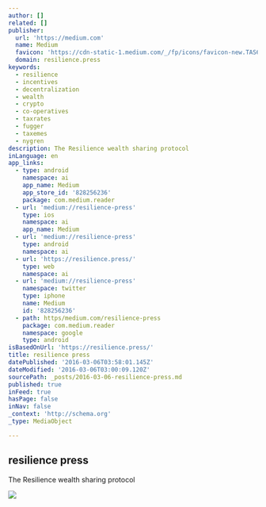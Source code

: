 ```yaml
---
author: []
related: []
publisher:
  url: 'https://medium.com'
  name: Medium
  favicon: 'https://cdn-static-1.medium.com/_/fp/icons/favicon-new.TAS6uQ-Y7kcKgi0xjcYHXw.ico'
  domain: resilience.press
keywords:
  - resilience
  - incentives
  - decentralization
  - wealth
  - crypto
  - co-operatives
  - taxrates
  - fugger
  - taxemes
  - nygren
description: The Resilience wealth sharing protocol
inLanguage: en
app_links:
  - type: android
    namespace: ai
    app_name: Medium
    app_store_id: '828256236'
    package: com.medium.reader
  - url: 'medium://resilience-press'
    type: ios
    namespace: ai
    app_name: Medium
  - url: 'medium://resilience-press'
    type: android
    namespace: ai
  - url: 'https://resilience.press/'
    type: web
    namespace: ai
  - url: 'medium://resilience-press'
    namespace: twitter
    type: iphone
    name: Medium
    id: '828256236'
  - path: https/medium.com/resilience-press
    package: com.medium.reader
    namespace: google
    type: android
isBasedOnUrl: 'https://resilience.press/'
title: resilience press
datePublished: '2016-03-06T03:58:01.145Z'
dateModified: '2016-03-06T03:00:09.120Z'
sourcePath: _posts/2016-03-06-resilience-press.md
published: true
inFeed: true
hasPage: false
inNav: false
_context: 'http://schema.org'
_type: MediaObject

---
```

<article style=""><h1>resilience press</h1><p>The Resilience wealth sharing protocol</p><img src="https://d262ilb51hltx0.cloudfront.net/max/800/1*m5eIfQL9mCPSr0cDlgy_Kw.png" /></article>